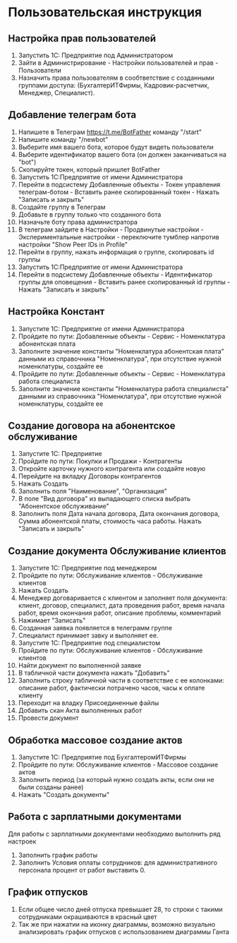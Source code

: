 # Пользовательская инструкция

## Настройка прав пользователей
1. Запустить 1С: Предприятие под Администратором
2. Зайти в Администрирование - Настройки пользователей и прав - Пользователи
3. Назначить права пользователям в сообтветствие с созданными группами доступа:
    (БухгалтерИТФирмы, Кадровик-расчетчик, Менеджер, Специалист).

## Добавление телеграм бота
1. Напишете в Телеграм https://t.me/BotFather команду "/start"
2. Напишите команду "/newbot"
3. Выберите имя вашего бота, которое будут видеть пользователи
4. Выберите идентификатор вашего бота (он должен заканчиваться на "bot")
5. Скопируйте токен, который пришлет BotFather
6. Запустить 1С:Предприятие от имени Администратора
7. Перейти в подсистему Добавленные объекты - Токен управления телеграм-ботом - Вставить ранее скопированный токен - Нажать "Записать и закрыть"
8. Создайте группу в Телеграм
9. Добавьте в группу только что созданного бота
10. Назначьте боту права администратора
11. В телеграм зайдите в Настройки - Продвинутые настройки - Экспериментальные настройки - 
переключите тумблер напротив настройки "Show Peer IDs in Profile"
12. Перейти в группу, нажать информация о группе, скопировать id группы
13. Запустить 1С:Предприятие от имени Администратора
14. Перейти в подсистему Добавленные объекты - Идентификатор группы для оповещения - Вставить ранее скопированный id группы - Нажать "Записать и закрыть"

## Настройка Констант
1. Запустите 1С: Предприятие от имени Администратора
2. Пройдите по пути: Добавленные объекты - Сервис - Номенклатура абонентская плата
3. Заполните значение константы "Номенклатура абонентская плата" данными из справочника "Номенклатура", при отсутствие нужной номенклатуры, создайте ее
4. Пройдите по пути: Добавленные объекты - Сервис - Номенклатура работа специалиста
5. Заполните значение константы "Номенклатура работа специалиста" данными из справочника "Номенклатура", при отсутствие нужной номенклатуры, создайте ее

## Создание договора на абонентское обслуживание
1. Запустите 1С: Предприятие
2. Пройдите по пути: Покупки и Продажи - Контрагенты
3. Откройте карточку нужного контрагента или создайте новую
4. Перейдите на вкладку Договоры контрагентов
5. Нажать Создать
6. Заполнить поля "Наименование", "Организация"
7. В поле "Вид договора" из выпадающего списка выбрать "Абонентское обслуживание"
8. Заполнить поля Дата начала договора, Дата окончания договора, Сумма абонентской платы, стоимость часа работы. Нажать "Записать и закрыть"

## Создание документа Обслуживание клиентов
1. Запустите 1С: Предприятие под менеджером
2. Пройдите по пути: Обслуживание клиентов - Обслуживание клиентов
3. Нажать Создать
4. Менеджер договаривается с клиентом и заполняет поля документа: клиент, договор, специалист, дата проведения работ, время начала работ, время окончания работ, описание проблемы, комментарий
5. Нажимает "Записать"
6. Созданная заявка появляется в телеграмм группе
7. Специалист принимает завку и выполняет ее.
8. Запустите 1С: Предприятие под специалистом
9. Пройдите по пути: Обслуживание клиентов - Обслуживание клиентов 
10. Найти документ по выполненной заявке
11. В табличной части документа нажать "Добавить"
12. Заполнить строку табличной части в соответствие с ее колонками: описание работ, фактически потрачено часов, часы к оплате клиенту
13. Переходит на владку Присоединенные файлы
14. Добавить скан Акта выполненных работ
15. Провести документ

## Обработка массовое создание актов
1. Запустите 1С: Предприятие под БухгалтеромИТФирмы
2. Пройдите по пути: Обслуживание клиентов - Массовое создание актов
3. Заполнить период (за который нужно создать акты, если они не были созданы ранее)
4. Нажать "Создать документы"

## Работа с зарплатными документами
Для работы с зарплатными документами необходимо выполнить ряд настроек
1. Заполнить график работы
2. Заполнить Условия оплаты сотрудников:
для административного персонала процент от работ выставить 0.

## График отпусков
1. Если общее число дней отпуска превышает 28, то строки с такими сотрудниками окрашиваются в красный цвет
2. Так же при нажатии на иконку диаграммы, возможно визуально анализировать график отпусков с использованием диаграммы Ганта